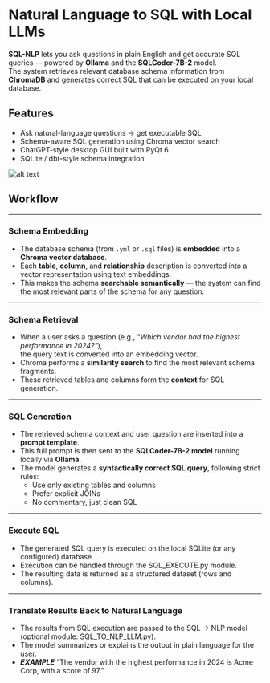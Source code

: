 # Natural Language to SQL with Local LLMs  

**SQL-NLP** lets you ask questions in plain English and get accurate SQL queries — powered by **Ollama** and the **SQLCoder-7B-2** model.  
The system retrieves relevant database schema information from **ChromaDB** and generates correct SQL that can be executed on your local database.  

## Features  

- Ask natural-language questions → get executable SQL 
- Schema-aware SQL generation using Chroma vector search  
- ChatGPT-style desktop GUI built with PyQt 6  
- SQLite / dbt-style schema integration

![alt text]({1846AD66-8CB1-48B8-84BD-C8B678DE9A6B}.png)

## Workflow  
---
### Schema Embedding  
- The database schema (from `.yml` or `.sql` files) is **embedded** into a **Chroma vector database**.  
- Each **table**, **column**, and **relationship** description is converted into a vector representation using text embeddings.  
- This makes the schema **searchable semantically** — the system can find the most relevant parts of the schema for any question.  
---
### Schema Retrieval  
- When a user asks a question (e.g., *"Which vendor had the highest performance in 2024?"*),  
  the query text is converted into an embedding vector.  
- Chroma performs a **similarity search** to find the most relevant schema fragments.  
- These retrieved tables and columns form the **context** for SQL generation.  
---
### SQL Generation  
- The retrieved schema context and user question are inserted into a **prompt template**. 
- This full prompt is then sent to the **SQLCoder-7B-2 model** running locally via **Ollama**.  
- The model generates a **syntactically correct SQL query**, following strict rules:
  - Use only existing tables and columns  
  - Prefer explicit JOINs  
  - No commentary, just clean SQL 
---
### Execute SQL
- The generated SQL query is executed on the local SQLite (or any configured) database.
- Execution can be handled through the SQL_EXECUTE.py module.
- The resulting data is returned as a structured dataset (rows and columns).
---
### Translate Results Back to Natural Language
- The results from SQL execution are passed to the SQL → NLP model (optional module: SQL_TO_NLP_LLM.py).
- The model summarizes or explains the output in plain language for the user.
- ***EXAMPLE*** “The vendor with the highest performance in 2024 is Acme Corp, with a score of 97.”
